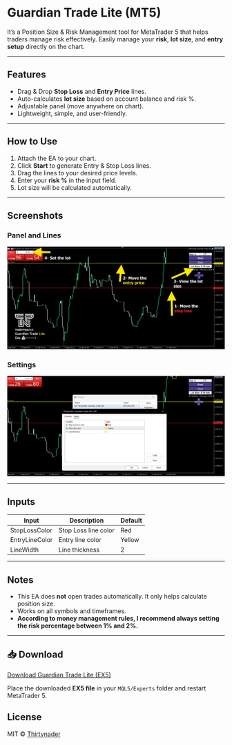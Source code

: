 # Guardian Trade Lite (MT5)

It’s a Position Size & Risk Management tool for MetaTrader 5 that helps traders manage risk effectively. 
Easily manage your **risk**, **lot size**, and **entry setup** directly on the chart.

---

## Features
-  Drag & Drop **Stop Loss** and **Entry Price** lines.
-  Auto-calculates **lot size** based on account balance and risk %.
-  Adjustable panel (move anywhere on chart).
-  Lightweight, simple, and user-friendly.

---

## How to Use
1. Attach the EA to your chart.
2. Click **Start** to generate Entry & Stop Loss lines.
3. Drag the lines to your desired price levels.
4. Enter your **risk %** in the input field.
5. Lot size will be calculated automatically.

---

## Screenshots

### Panel and Lines
![Guardian Trade Lite Screenshot 1](Screenshot-GT1.jpg)

### Settings
![Guardian Trade Lite Screenshot 2](Screenshot-GT2.jpg)

---

## Inputs
| Input              | Description              | Default |
|--------------------|--------------------------|---------|
| StopLossColor      | Stop Loss line color     | Red     |
| EntryLineColor     | Entry line color         | Yellow  |
| LineWidth          | Line thickness           | 2       |

---

## Notes
- This EA does **not** open trades automatically. It only helps calculate position size.
- Works on all symbols and timeframes.
- **According to money management rules, I recommend always setting the risk percentage between 1% and 2%.**

---

## 📥 Download

[Download Guardian Trade Lite (EX5)](https://github.com/Thirtynader/Guardian-Trade-Lite-MT5-/releases/download/1.00/Thirtynader-Guardian.Trade.Lite.ex5)

Place the downloaded **EX5 file** in your `MQL5/Experts` folder and restart MetaTrader 5.


## License
MIT © [Thirtynader](https://github.com/Thirtynader)

